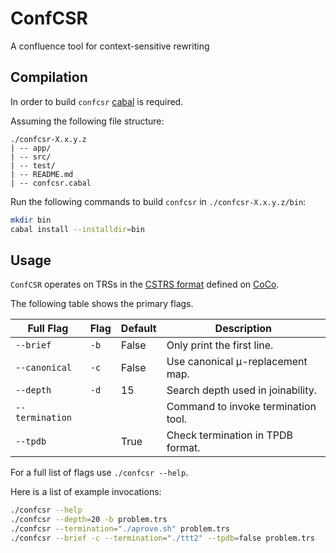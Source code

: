 # ConfCSR

A confluence tool for context-sensitive rewriting

## Compilation

In order to build `confcsr` [cabal](https://www.haskell.org/cabal/) is required.

Assuming the following file structure:

```text
./confcsr-X.x.y.z
| -- app/
| -- src/
| -- test/
| -- README.md
| -- confcsr.cabal
```

Run the following commands to build `confcsr` in `./confcsr-X.x.y.z/bin`:

```bash
mkdir bin
cabal install --installdir=bin
```

## Usage

`ConfCSR` operates on TRSs in the [CSTRS format](http://project-coco.uibk.ac.at/problems/cstrs.php) defined on [CoCo](http://project-coco.uibk.ac.at/).

The following table shows the primary flags.

| Full Flag | Flag | Default | Description |
| --- | --- | --- | --- |
| `--brief` | `-b` | False | Only print the first line.
| `--canonical` | `-c` | False | Use canonical μ-replacement map.
| `--depth` | `-d` | 15 | Search depth used in joinability.
| `--termination` | | | Command to invoke termination tool.
| `--tpdb` | | True | Check termination in TPDB format.

For a full list of flags use `./confcsr --help`.

Here is a list of example invocations:

```bash
./confcsr --help
./confcsr --depth=20 -b problem.trs
./confcsr --termination="./aprove.sh" problem.trs
./confcsr --brief -c --termination="./ttt2" --tpdb=false problem.trs
```

